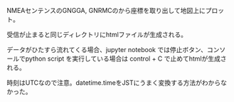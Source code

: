 NMEAセンテンスのGNGGA, GNRMCのから座標を取り出して地図上にプロット。

受信が止まると同じディレクトリにhtmlファイルが生成される。

データがひたすら流れてくる場合、jupyter notebook では停止ボタン、コンソールでpython script を実行している場合は control + C で止めてhtmlが生成される。

時刻はUTCなので注意。datetime.timeをJSTにうまく変換する方法がわからなかった。
